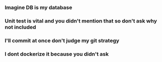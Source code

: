 ### Imagine DB is my database
### Unit test is vital and you didn't mention that so don't ask why not included
### I'll commit at once don't judge my git strategy
### I dont dockerize it because you didn't ask